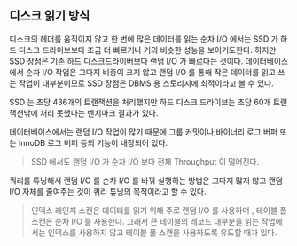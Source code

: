 
## 디스크 읽기 방식

디스크의 헤더를 움직이지 않고 한 번에 많은 데이터를 읽는 순차 I/O 에서는 SSD 가 하드 디스크 드라이브보다 조금 더 빠르거나 거의 비슷한 성능을 보이기도한다. 하지만  SSD 장점은 기존 하드 디스크드라이버보다 랜덤 I/O 가 빠르다는 것이다. 데이터베이스에서 순차 I/O 작업은 그다지 비중이 크지 않고 랜덤 I/O 를 통해 작은 데이터를 읽고 쓰는 작업이 대부분이므로 SSD 장점은 DBMS 용 스토리지에 최적이라고 볼 수 있다.

SSD 는 초당 436개의 트랜잭션을 처리했지만 하드 디스크 드라이브는 초당 60개 트랜잭션밖에 처리 못했다는 벤치마크 결과가 있다.

데이터베이스에서는 랜덤 I/O 작업이 많기 때문에 그룹 커밋이나,바이너리 로그 버퍼 또는 InnoDB 로그 버퍼 등의 기능이 내장되어 있다.

> SSD 에서도 랜덤 I/O 가 순차  I/O 보다 전체 Throughput 이 떨어진다.
> 

쿼리를 튜닝해서 랜덤 I/O 를 순차 I/O 를 바꿔 실행하는 방법은 그다지 많지 않고 랜덤 I/O 자체를 줄여주는 것이 쿼리 튜닝의 목적이라고 할 수 있다.

> 인덱스 레인지 스캔은 데이터를 읽기 위해 주로 랜덤 I/O 를 사용하며 , 테이블 풀 스캔은 순차 I/O 를 사용한다. 그래서 큰 테이블의 레코드 대부분을 읽는 작업에서는 인덱스를 사용하지 않고 테이블 풀 스캔을 사용하도록 유도할 때가 있다.
>
